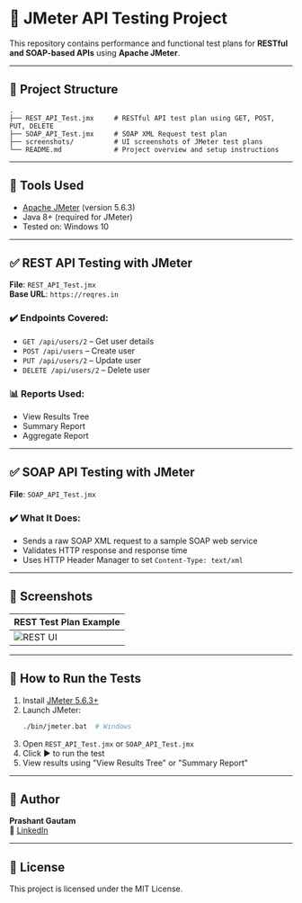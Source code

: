 # 🧪 JMeter API Testing Project

This repository contains performance and functional test plans for **RESTful and SOAP-based APIs** using **Apache JMeter**.

---

## 📁 Project Structure

```
.
├── REST_API_Test.jmx     # RESTful API test plan using GET, POST, PUT, DELETE
├── SOAP_API_Test.jmx     # SOAP XML Request test plan
├── screenshots/          # UI screenshots of JMeter test plans
└── README.md             # Project overview and setup instructions
```

---

## 🔧 Tools Used

- [Apache JMeter](https://jmeter.apache.org/) (version 5.6.3)
- Java 8+ (required for JMeter)
- Tested on: Windows 10

---

## ✅ REST API Testing with JMeter

**File**: `REST_API_Test.jmx`  
**Base URL**: `https://reqres.in`

### ✔️ Endpoints Covered:
- `GET /api/users/2` – Get user details
- `POST /api/users` – Create user
- `PUT /api/users/2` – Update user
- `DELETE /api/users/2` – Delete user

### 📊 Reports Used:
- View Results Tree
- Summary Report
- Aggregate Report

---

## ✅ SOAP API Testing with JMeter

**File**: `SOAP_API_Test.jmx`

### ✔️ What It Does:
- Sends a raw SOAP XML request to a sample SOAP web service
- Validates HTTP response and response time
- Uses HTTP Header Manager to set `Content-Type: text/xml`

---

## 📸 Screenshots

| REST Test Plan Example |
|------------------------|
| ![REST UI](screenshots/jmeter_rest_ui.png) |

---

## 🧠 How to Run the Tests

1. Install [JMeter 5.6.3+](https://jmeter.apache.org/download_jmeter.cgi)
2. Launch JMeter:
   ```bash
   ./bin/jmeter.bat  # Windows
   ```
3. Open `REST_API_Test.jmx` or `SOAP_API_Test.jmx`
4. Click ▶️ to run the test
5. View results using "View Results Tree" or "Summary Report"

---

## 📌 Author

**Prashant Gautam**  
🔗 [LinkedIn](https://www.linkedin.com/in/gautam-prashant/)

---

## 📜 License

This project is licensed under the MIT License.
